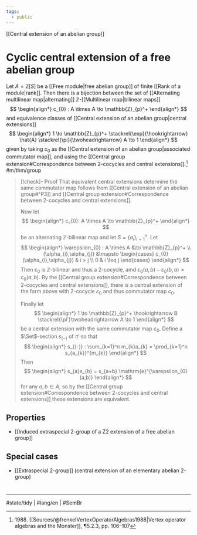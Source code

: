 ```yaml
---
tags:
  - public
---
```

[[Central extension of an abelian group]]
# Cyclic central extension of a free abelian group

Let $A = \mathbb{Z}[S]$ be a [[Free module|free abelian group]] of finite [[Rank of a module|rank]].
Then there is a bijection between the set of [[Alternating multilinear map|alternating]] $\mathbb{Z}$-[[Multilinear map|bilinear maps]]
$$
\begin{align*}
c_{0} : A \times A \to \mathbb{Z}_{p}^+
\end{align*}
$$
and equivalence classes of [[Central extension of an abelian group|central extensions]]
$$
\begin{align*}
1 \to \mathbb{Z}_{p}^+ \stackrel{\exp}{\hookrightarrow} \hat{A} \stackrel{\pi}{\twoheadrightarrow} A \to 1
\end{align*}
$$
given by taking $c_{0}$ as the [[Central extension of an abelian group|associated commutator map]], and using the [[Central group extension#Correspondence between 2-cocycles and central extensions]].[^1988] #m/thm/group

  [^1988]: 1988\. [[Sources/@frenkelVertexOperatorAlgebras1988|Vertex operator algebras and the Monster]], ¶5.2.3, pp. 106–107

> [!check]- Proof
> That equivalent central extensions determine the same commutator map follows from [[Central extension of an abelian group#^P3]] and [[Central group extension#Correspondence between 2-cocycles and central extensions]].
> 
> Now let
> $$
> \begin{align*}
> c_{0}: A \times A \to \mathbb{Z}_{p}^+
> \end{align*}
> $$
> be an alternating $\mathbb{Z}$-bilinear map and let $S = \{ a_{i} \}_{i=1}^n$.
> Let
> $$
> \begin{align*}
> \varepsilon_{0} : A \times A &\to \mathbb{Z}_{p}^+ \\
> (\alpha_{i},\alpha_{j}) &\mapsto \begin{cases}
> c_{0}(\alpha_{i},\alpha_{j}) & i > j  \\
> 0 & i \leq j
> \end{cases}
> \end{align*}
> $$
> Then $\varepsilon_{0}$ is $\mathbb{Z}$-bilinear and thus a 2-cocycle,
> amd $\varepsilon_{0}(a,b) - \varepsilon_{0}(b,a) = c_{0}(a,b)$.
> By the [[Central group extension#Correspondence between 2-cocycles and central extensions]], there is a central extension of the form above with 2-cocycle $\varepsilon_{0}$ and thus commutator map $c_{0}$.
> 
> Finally let
> $$
> \begin{align*}
> 1 \to \mathbb{Z}_{p}^+ \hookrightarrow B \stackrel{\pi'}\twoheadrightarrow A \to 1
> \end{align*}
> $$
> be a central extension with the same commutator map $c_{0}$.
> Define a $\Set$-section $s_{(-)}$ of $\pi'$ so that
> $$
> \begin{align*}
> s_{(-)} : \sum_{k=1}^n m_{k}a_{k} = \prod_{k=1}^n s_{a_{k}}^{m_{k}}
> \end{align*}
> $$
> Then
> $$
> \begin{align*}
> s_{a}s_{b} = s_{a+b} \mathrm{e}^{\varepsilon_{0}(a,b)}
> \end{align*}
> $$
> for any $a,b \in A$,
> so by the [[Central group extension#Correspondence between 2-cocycles and central extensions]] these extensions are equivalent. <span class="QED"/>
> 

## Properties

- [[Induced extraspecial 2-group of a Z2 extension of a free abelian group]]

## Special cases

- [[Extraspecial 2-group]] (central extension of an elementary abelian 2-group)

#
---
#state/tidy | #lang/en | #SemBr
